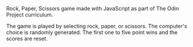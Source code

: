Rock, Paper, Scissors game made with JavaScript as part of The Odin Project curriculum. 

The game is played by selecting rock, paper, or scissors. The computer's choice is randomly generated. The first one to five point wins and the scores are reset. 
